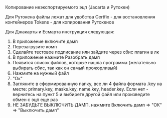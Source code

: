 Копирование неэкспортируемого эцп (Jacarta и Рутокен)

Для Рутокена файлы лежат для удобства 
Certfix - для востановления контейнеров
Tokens - для копирования Рутокенов 

Для Джакарты и Есмарта инструкция следующая:

1. В приложение включите дамп
2. Перезагрузите комп
3. Сделайте тестовое подписание или зайдите через сбис плагин в лк
4. В приложение нажмите Разобрать дамп
5. Появится список файлов, которые нашла программа (желательно выбирать сбис, так как он самый прожорливый)
6. Нажмите на нужный файл
7. "Ок"
8. Загляните в сформированную папку, все ли 4 файла формата .key на месте: primary.key, masks.key, name.key, header.key. Если нет - вернитесь на пункт 5 и выбирете другой файл или произведите обмен с эцп еще раз
9. НЕ ЗАБУДЬТЕ ВЫКЛЮЧИТЬ ДАМП. нажмите Включить дамп => "ОК" => "Выключить дамп"
